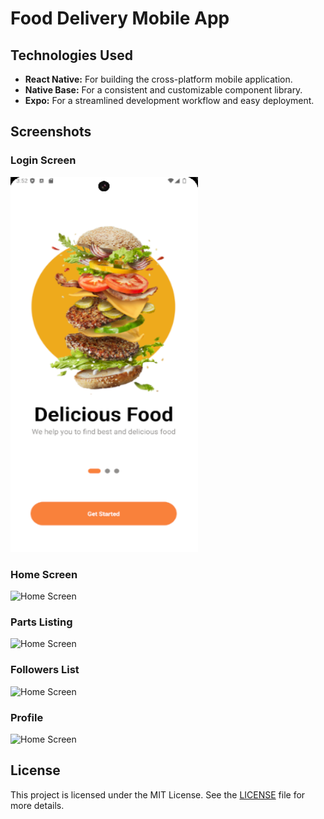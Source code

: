 # Food Delivery Mobile App

## Technologies Used

- **React Native:** For building the cross-platform mobile application.
- **Native Base:** For a consistent and customizable component library.
- **Expo:** For a streamlined development workflow and easy deployment.

 ## Screenshots

### Login Screen

<img src="https://raw.githubusercontent.com/lakshan-a/Food-Delivery-Mobile-App/master/assets/screenshots/Screenshot%202024-07-11%20155300.png" width="300" height="600">

### Home Screen

<img src="" alt="Home Screen" width="300" height="600">

### Parts Listing

<img src="" alt="Home Screen" width="300" height="600">

### Followers List

<img src="" alt="Home Screen" width="300" height="600">

### Profile

<img src="" alt="Home Screen" width="300" height="600">

## License

This project is licensed under the MIT License. See the [LICENSE](LICENSE) file for more details.
